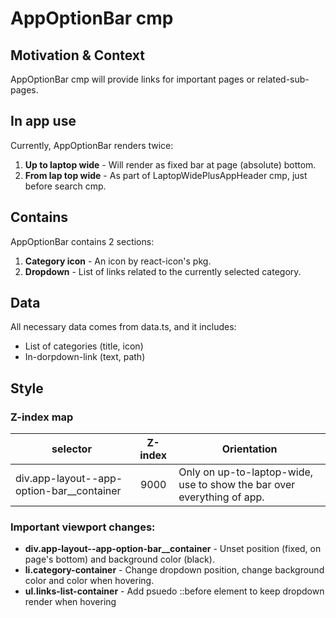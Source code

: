 # AppOptionBar cmp

## Motivation & Context

AppOptionBar cmp will provide links for important pages or related-sub-pages.

## In app use

Currently, AppOptionBar renders twice:

1. **Up to laptop wide** - Will render as fixed bar at page (absolute) bottom.
2. **From lap top wide** - As part of LaptopWidePlusAppHeader cmp, just before search cmp.

## Contains

AppOptionBar contains 2 sections:

1.  **Category icon** - An icon by react-icon's pkg.
2.  **Dropdown** - List of links related to the currently selected category.

## Data

All necessary data comes from data.ts, and it includes:

- List of categories (title, icon)
- In-dorpdown-link (text, path)

## Style

### Z-index map

| selector                                    | Z-index | Orientation                                                            |
| ------------------------------------------- | :-----: | ---------------------------------------------------------------------- |
| div.app-layout--app-option-bar\_\_container |  9000   | Only on up-to-laptop-wide, use to show the bar over everything of app. |

### Important viewport changes:

- **div.app-layout--app-option-bar\_\_container** - Unset position (fixed, on page's bottom) and background color (black).
- **li.category-container** - Change dropdown position, change background color and color when hovering.
- **ul.links-list-container** - Add psuedo ::before element to keep dropdown render when hovering
